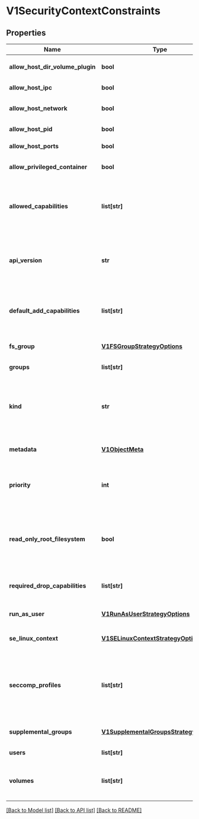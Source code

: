 # V1SecurityContextConstraints

## Properties
Name | Type | Description | Notes
------------ | ------------- | ------------- | -------------
**allow_host_dir_volume_plugin** | **bool** | AllowHostDirVolumePlugin determines if the policy allow containers to use the HostDir volume plugin | 
**allow_host_ipc** | **bool** | AllowHostIPC determines if the policy allows host ipc in the containers. | 
**allow_host_network** | **bool** | AllowHostNetwork determines if the policy allows the use of HostNetwork in the pod spec. | 
**allow_host_pid** | **bool** | AllowHostPID determines if the policy allows host pid in the containers. | 
**allow_host_ports** | **bool** | AllowHostPorts determines if the policy allows host ports in the containers. | 
**allow_privileged_container** | **bool** | AllowPrivilegedContainer determines if a container can request to be run as privileged. | 
**allowed_capabilities** | **list[str]** | AllowedCapabilities is a list of capabilities that can be requested to add to the container. Capabilities in this field maybe added at the pod author&#39;s discretion. You must not list a capability in both AllowedCapabilities and RequiredDropCapabilities. | 
**api_version** | **str** | APIVersion defines the versioned schema of this representation of an object. Servers should convert recognized schemas to the latest internal value, and may reject unrecognized values. More info: http://releases.k8s.io/HEAD/docs/devel/api-conventions.md#resources | [optional] 
**default_add_capabilities** | **list[str]** | DefaultAddCapabilities is the default set of capabilities that will be added to the container unless the pod spec specifically drops the capability.  You may not list a capabiility in both DefaultAddCapabilities and RequiredDropCapabilities. | 
**fs_group** | [**V1FSGroupStrategyOptions**](V1FSGroupStrategyOptions.md) | FSGroup is the strategy that will dictate what fs group is used by the SecurityContext. | [optional] 
**groups** | **list[str]** | The groups that have permission to use this security context constraints | [optional] 
**kind** | **str** | Kind is a string value representing the REST resource this object represents. Servers may infer this from the endpoint the kubernetes.client submits requests to. Cannot be updated. In CamelCase. More info: http://releases.k8s.io/HEAD/docs/devel/api-conventions.md#types-kinds | [optional] 
**metadata** | [**V1ObjectMeta**](V1ObjectMeta.md) | Standard object&#39;s metadata. More info: http://releases.k8s.io/HEAD/docs/devel/api-conventions.md#metadata | [optional] 
**priority** | **int** | Priority influences the sort order of SCCs when evaluating which SCCs to try first for a given pod request based on access in the Users and Groups fields.  The higher the int, the higher priority.  If scores for multiple SCCs are equal they will be sorted by name. | 
**read_only_root_filesystem** | **bool** | ReadOnlyRootFilesystem when set to true will force containers to run with a read only root file system.  If the container specifically requests to run with a non-read only root file system the SCC should deny the pod. If set to false the container may run with a read only root file system if it wishes but it will not be forced to. | 
**required_drop_capabilities** | **list[str]** | RequiredDropCapabilities are the capabilities that will be dropped from the container.  These are required to be dropped and cannot be added. | 
**run_as_user** | [**V1RunAsUserStrategyOptions**](V1RunAsUserStrategyOptions.md) | RunAsUser is the strategy that will dictate what RunAsUser is used in the SecurityContext. | [optional] 
**se_linux_context** | [**V1SELinuxContextStrategyOptions**](V1SELinuxContextStrategyOptions.md) | SELinuxContext is the strategy that will dictate what labels will be set in the SecurityContext. | [optional] 
**seccomp_profiles** | **list[str]** | SeccompProfiles lists the allowed profiles that may be set for the pod or container&#39;s seccomp annotations.  An unset (nil) or empty value means that no profiles may be specifid by the pod or container. The wildcard &#39;*&#39; may be used to allow all profiles.  When used to generate a value for a pod the first non-wildcard profile will be used as the default. | [optional] 
**supplemental_groups** | [**V1SupplementalGroupsStrategyOptions**](V1SupplementalGroupsStrategyOptions.md) | SupplementalGroups is the strategy that will dictate what supplemental groups are used by the SecurityContext. | [optional] 
**users** | **list[str]** | The users who have permissions to use this security context constraints | [optional] 
**volumes** | **list[str]** | Volumes is a white list of allowed volume plugins.  FSType corresponds directly with the field names of a VolumeSource (azureFile, configMap, emptyDir).  To allow all volumes you may use &#39;*&#39;. | 

[[Back to Model list]](../README.md#documentation-for-models) [[Back to API list]](../README.md#documentation-for-api-endpoints) [[Back to README]](../README.md)


